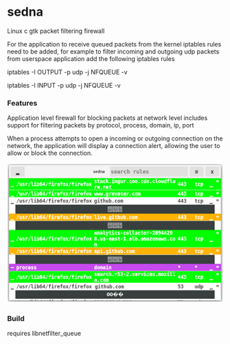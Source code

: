 # sedna
Linux c gtk packet filtering firewall 


For the application to receive queued packets from the kernel iptables rules need to be added, for example to filter incoming and outgoing udp packets from userspace application add the following iptables rules 

iptables -I OUTPUT -p udp  -j NFQUEUE -v

iptables -I INPUT -p udp  -j NFQUEUE -v

### Features ###

Application level firewall for blocking packets at network level includes support for filtering packets by protocol, process, domain, ip, port 

When a process attempts to open a incoming or outgoing connection on the network, the application will display a connection alert, allowing the user to allow or block the connection.

<p>
<img src="/screenshot.png" />
</p>

### Build ###
requires libnetfilter_queue
